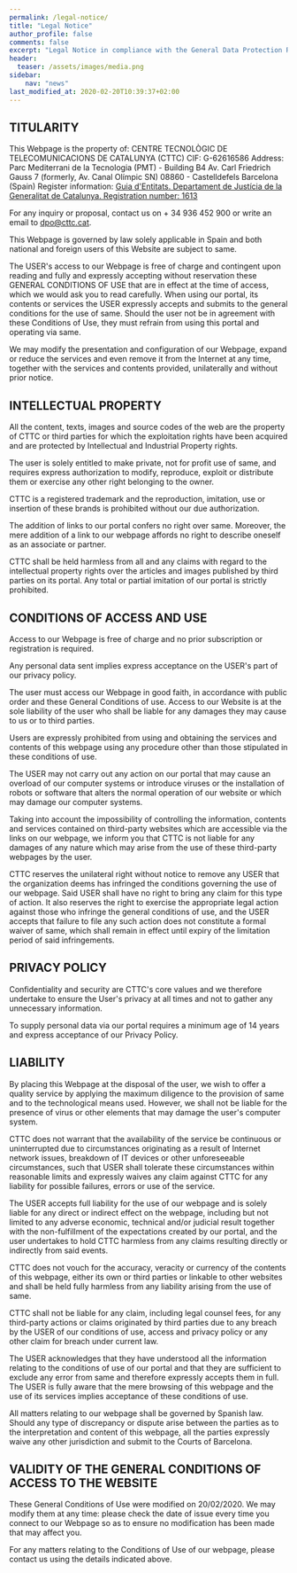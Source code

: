 ```yaml
---
permalink: /legal-notice/
title: "Legal Notice"
author_profile: false
comments: false
excerpt: "Legal Notice in compliance with the General Data Protection Regulation (EU GDPR)"
header:
  teaser: /assets/images/media.png
sidebar:
    nav: "news"
last_modified_at: 2020-02-20T10:39:37+02:00
---
```


## TITULARITY

This Webpage is the property of: CENTRE TECNOL&Ograve;GIC DE TELECOMUNICACIONS DE CATALUNYA (CTTC) CIF: G-62616586 Address: Parc Mediterrani de la Tecnologia (PMT) - Building B4 Av. Carl Friedrich Gauss 7 (formerly, Av. Canal Ol&iacute;mpic SN) 08860 - Castelldefels Barcelona (Spain) Register information: [Guia d'Entitats. Departament de Just&iacute;cia de la Generalitat de Catalunya. Registration number: 1613](https://justicia.gencat.cat/ca/serveis/guia_d_entitats/index.html?accion=detalle&pag=1&identitat=47049&idtipus=1&v_tipent=1&v_classif=&v_final=&v_prov=&v_comarca=&v_poblacio=&v_nom=cttc&v_partit=cap&v_nombrecensal=&v_dataaltacens=&idEntitat=47049)

For any inquiry or proposal, contact us on + 34 936 452 900 or write an email to [dpo@cttc.cat](mailto:dpo@cttc.cat).

This Webpage is governed by law solely applicable in Spain and both national and foreign users of this Website are subject to same.

The USER's access to our Webpage is free of charge and contingent upon reading and fully and expressly accepting without reservation these GENERAL CONDITIONS OF USE that are in effect at the time of access, which we would ask you to read carefully. When using our portal, its contents or services the USER expressly accepts and submits to the general conditions for the use of same. Should the user not be in agreement with these Conditions of Use, they must refrain from using this portal and operating via same.

We may modify the presentation and configuration of our Webpage, expand or reduce the services and even remove it from the Internet at any time, together with the services and contents provided, unilaterally and without prior notice.

## INTELLECTUAL PROPERTY

All the content, texts, images and source codes of the web are the property of CTTC or third parties for which the exploitation rights have been acquired and are protected by Intellectual and Industrial Property rights.

The user is solely entitled to make private, not for profit use of same, and requires express authorization to modify, reproduce, exploit or distribute them or exercise any other right belonging to the owner.

CTTC is a registered trademark and the reproduction, imitation, use or insertion of these brands is prohibited without our due authorization.

The addition of links to our portal confers no right over same. Moreover, the mere addition of a link to our webpage affords no right to describe oneself as an associate or partner.

CTTC shall be held harmless from all and any claims with regard to the intellectual property rights over the articles and images published by third parties on its portal. Any total or partial imitation of our portal is strictly prohibited.

## CONDITIONS OF ACCESS AND USE

Access to our Webpage is free of charge and no prior subscription or registration is required.

Any personal data sent implies express acceptance on the USER's part of our privacy policy.

The user must access our Webpage in good faith, in accordance with public order and these General Conditions of use. Access to our Website is at the sole liability of the user who shall be liable for any damages they may cause to us or to third parties.

Users are expressly prohibited from using and obtaining the services and contents of this webpage using any procedure other than those stipulated in these conditions of use.

The USER may not carry out any action on our portal that may cause an overload of our computer systems or introduce viruses or the installation of robots or software that alters the normal operation of our website or which may damage our computer systems.

Taking into account the impossibility of controlling the information, contents and services contained on third-party websites which are accessible via the links on our webpage, we inform you that CTTC is not liable for any damages of any nature which may arise from the use of these third-party webpages by the user.

CTTC reserves the unilateral right without notice to remove any USER that the organization deems has infringed the conditions governing the use of our webpage. Said USER shall have no right to bring any claim for this type of action. It also reserves the right to exercise the appropriate legal action against those who infringe the general conditions of use, and the USER accepts that failure to file any such action does not constitute a formal waiver of same, which shall remain in effect until expiry of the limitation period of said infringements.

## PRIVACY POLICY

Confidentiality and security are CTTC's core values and we therefore undertake to ensure the User's privacy at all times and not to gather any unnecessary information.

To supply personal data via our portal requires a minimum age of 14 years and express acceptance of our Privacy Policy.

## LIABILITY
By placing this Webpage at the disposal of the user, we wish to offer a quality service by applying the maximum diligence to the provision of same and to the technological means used. However, we shall not be liable for the presence of virus or other elements that may damage the user's computer system.

CTTC does not warrant that the availability of the service be continuous or uninterrupted due to circumstances originating as a result of Internet network issues, breakdown of IT devices or other unforeseeable circumstances, such that USER shall tolerate these circumstances within reasonable limits and expressly waives any claim against CTTC for any liability for possible failures, errors or use of the service.

The USER accepts full liability for the use of our webpage and is solely liable for any direct or indirect effect on the webpage, including but not limited to any adverse economic, technical and/or judicial result together with the non-fulfillment of the expectations created by our portal, and the user undertakes to hold CTTC harmless from any claims resulting directly or indirectly from said events.

CTTC does not vouch for the accuracy, veracity or currency of the contents of this webpage, either its own or third parties or linkable to other websites and shall be held fully harmless from any liability arising from the use of same.

CTTC shall not be liable for any claim, including legal counsel fees, for any third-party actions or claims originated by third parties due to any breach by the USER of our conditions of use, access and privacy policy or any other claim for breach under current law.

The USER acknowledges that they have understood all the information relating to the conditions of use of our portal and that they are sufficient to exclude any error from same and therefore expressly accepts them in full. The USER is fully aware that the mere browsing of this webpage and the use of its services implies acceptance of these conditions of use.

All matters relating to our webpage shall be governed by Spanish law. Should any type of discrepancy or dispute arise between the parties as to the interpretation and content of this webpage, all the parties expressly waive any other jurisdiction and submit to the Courts of Barcelona.


## VALIDITY OF THE GENERAL CONDITIONS OF ACCESS TO THE WEBSITE

These General Conditions of Use were modified on 20/02/2020. We may modify them at any time: please check the date of issue every time you connect to our Webpage so as to ensure no modification has been made that may affect you.

For any matters relating to the Conditions of Use of our webpage, please contact us using the details indicated above.

